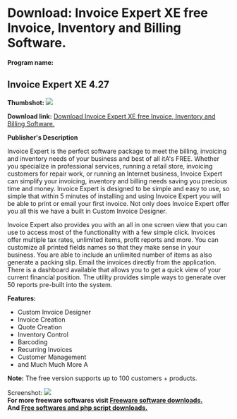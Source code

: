 # Download: Invoice Expert XE free Invoice, Inventory and Billing Software.

**Program name:**

## Invoice Expert XE 4.27

  
**Thumbshot:** ![](http://www.freewarefiles.com/screenshot/invoiceexpert_md.jpg)   
  
**Download link:** [Download Invoice Expert XE free Invoice, Inventory and Billing Software.](http://freesoftwares.boysofts.com/Invoice-Expert-XE_program_69450.html)  
  


**Publisher's Description**  
  


Invoice Expert is the perfect software package to meet the billing, invoicing and inventory needs of your business and best of all itA's FREE. Whether you specialize in professional services, running a retail store, invoicing customers for repair work, or running an Internet business, Invoice Expert can simplify your invoicing, inventory and billing needs saving you precious time and money. Invoice Expert is designed to be simple and easy to use, so simple that within 5 minutes of installing and using Invoice Expert you will be able to print or email your first invoice. Not only does Invoice Expert offer you all this we have a built in Custom Invoice Designer. 

Invoice Expert also provides you with an all in one screen view that you can use to access most of the functionality with a few simple click. Invoices offer multiple tax rates, unlimited items, profit reports and more. You can customize all printed fields names so that they make sense in your business. You are able to include an unlimited number of items as also generate a packing slip. Email the invoices directly from the application. There is a dashboard available that allows you to get a quick view of your current financial position. The utility provides simple ways to generate over 50 reports pre-built into the system.

**Features:**

  * Custom Invoice Designer 
  * Invoice Creation 
  * Quote Creation 
  * Inventory Control 
  * Barcoding 
  * Recurring Invoices 
  * Customer Management 
  * and Much Much More A 

**Note:** The free version supports up to 100 customers + products.

  
  
Screenshot: ![](http://www.freewarefiles.com/screenshot/invoiceexpert.jpg)   
**For more freeware softwares visit [Freeware software downloads.](http://freesoftwares.boysofts.com/)**   
**And [Free softwares and php script downloads.](http://www.boysofts.com/)**
